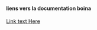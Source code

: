 #### liens vers la documentation boina
[Link text Here](https://onecompiler.com/tutorials/python/working-with-files/crud-with-files)